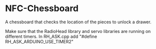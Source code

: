 # NFC-Chessboard
 A chessboard that checks the location of the pieces to unlock a drawer.

Make sure that the RadioHead library and servo libraries are running on different timers.
In RH_ASK.cpp add "#define RH_ASK_ARDUINO_USE_TIMER2"